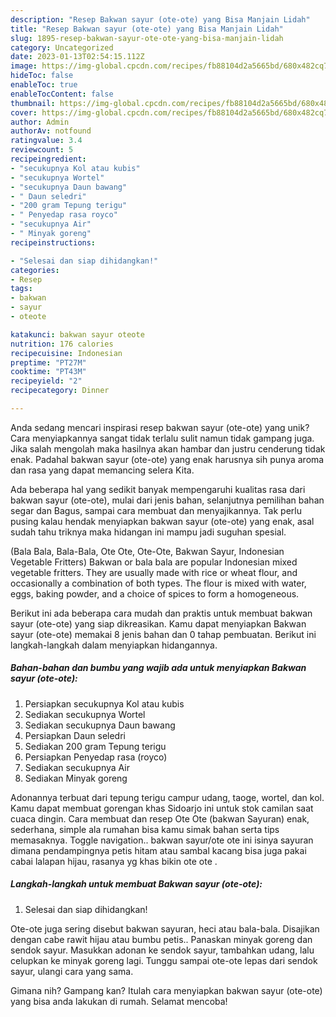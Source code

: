 ```yaml
---
description: "Resep Bakwan sayur (ote-ote) yang Bisa Manjain Lidah"
title: "Resep Bakwan sayur (ote-ote) yang Bisa Manjain Lidah"
slug: 1895-resep-bakwan-sayur-ote-ote-yang-bisa-manjain-lidah
category: Uncategorized
date: 2023-01-13T02:54:15.112Z
image: https://img-global.cpcdn.com/recipes/fb88104d2a5665bd/680x482cq70/bakwan-sayur-ote-ote-foto-resep-utama.jpg
hideToc: false
enableToc: true
enableTocContent: false
thumbnail: https://img-global.cpcdn.com/recipes/fb88104d2a5665bd/680x482cq70/bakwan-sayur-ote-ote-foto-resep-utama.jpg
cover: https://img-global.cpcdn.com/recipes/fb88104d2a5665bd/680x482cq70/bakwan-sayur-ote-ote-foto-resep-utama.jpg
author: Admin
authorAv: notfound
ratingvalue: 3.4
reviewcount: 5
recipeingredient:
- "secukupnya Kol atau kubis"
- "secukupnya Wortel"
- "secukupnya Daun bawang"
- " Daun seledri"
- "200 gram Tepung terigu"
- " Penyedap rasa royco"
- "secukupnya Air"
- " Minyak goreng"
recipeinstructions:

- "Selesai dan siap dihidangkan!"
categories:
- Resep
tags:
- bakwan
- sayur
- oteote

katakunci: bakwan sayur oteote 
nutrition: 176 calories
recipecuisine: Indonesian
preptime: "PT27M"
cooktime: "PT43M"
recipeyield: "2"
recipecategory: Dinner

---
```





Anda sedang mencari inspirasi resep bakwan sayur (ote-ote) yang unik? Cara menyiapkannya sangat tidak terlalu sulit namun tidak gampang juga. Jika salah mengolah maka hasilnya akan hambar dan justru cenderung tidak enak. Padahal bakwan sayur (ote-ote) yang enak harusnya sih punya aroma dan rasa yang dapat memancing selera Kita.





Ada beberapa hal yang sedikit banyak mempengaruhi kualitas rasa dari bakwan sayur (ote-ote), mulai dari jenis bahan, selanjutnya pemilihan bahan segar dan Bagus, sampai cara membuat dan menyajikannya. Tak perlu pusing kalau hendak menyiapkan bakwan sayur (ote-ote) yang enak,      asal sudah tahu triknya maka hidangan ini mampu jadi suguhan spesial.














(Bala Bala, Bala-Bala, Ote Ote, Ote-Ote, Bakwan Sayur, Indonesian Vegetable Fritters) Bakwan or bala bala are popular Indonesian mixed vegetable fritters. They are usually made with rice or wheat flour, and occasionally a combination of both types. The flour is mixed with water, eggs, baking powder, and a choice of spices to form a homogeneous.






Berikut ini ada beberapa cara mudah dan praktis untuk membuat bakwan sayur (ote-ote) yang siap dikreasikan. Kamu dapat menyiapkan Bakwan sayur (ote-ote) memakai 8 jenis bahan dan 0 tahap pembuatan. Berikut ini langkah-langkah dalam menyiapkan hidangannya.

<!--inarticleads1-->

##### Bahan-bahan dan bumbu yang wajib ada untuk menyiapkan Bakwan sayur (ote-ote):

1. Persiapkan secukupnya Kol atau kubis
1. Sediakan secukupnya Wortel
1. Sediakan secukupnya Daun bawang
1. Persiapkan  Daun seledri
1. Sediakan 200 gram Tepung terigu
1. Persiapkan  Penyedap rasa (royco)
1. Sediakan secukupnya Air
1. Sediakan  Minyak goreng


Adonannya terbuat dari tepung terigu campur udang, taoge, wortel, dan kol. Kamu dapat membuat gorengan khas Sidoarjo ini untuk stok camilan saat cuaca dingin. Cara membuat dan resep Ote Ote (bakwan Sayuran) enak, sederhana, simple ala rumahan bisa kamu simak bahan serta tips memasaknya. Toggle navigation.. bakwan sayur/ote ote ini isinya sayuran dimana pendampingnya petis hitam atau sambal kacang bisa juga pakai cabai lalapan hijau, rasanya yg khas bikin ote ote . 

<!--inarticleads2-->

##### Langkah-langkah untuk membuat Bakwan sayur (ote-ote):


1. Selesai dan siap dihidangkan!

Ote-ote juga sering disebut bakwan sayuran, heci atau bala-bala. Disajikan dengan cabe rawit hijau atau bumbu petis.. Panaskan minyak goreng dan sendok sayur. Masukkan adonan ke sendok sayur, tambahkan udang, lalu celupkan ke minyak goreng lagi. Tunggu sampai ote-ote lepas dari sendok sayur, ulangi cara yang sama. 

Gimana nih? Gampang kan? Itulah cara menyiapkan bakwan sayur (ote-ote) yang bisa anda lakukan di rumah. Selamat mencoba!

